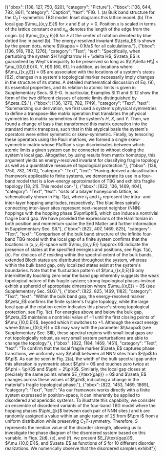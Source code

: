 [{"bbox": [138, 127, 750, 620], "category": "Picture"}, {"bbox": [136, 644, 782, 861], "category": "Caption", "text": "FIG. 1. (a) Bulk band structure for the $C_2T$-symmetric TBG model. Inset diagrams this lattice model. (b) The local gap $\\mu_{(x,y,E)}$ for $x$ and $E$ at $y=0$. Position $x$ is scaled in terms of the lattice constant $a$ and $x_m$ denotes the length of the edge from the origin. (c) $\\mu_{(x,y,E)}$ for $E$ at the center of rotation denoted by blue dotted line in panel (b). The energy-resolved invariant $\\zeta_E$ is shown by the green dots, where $\\kappa = 0.1t/a$ for all calculations."}, {"bbox": [136, 918, 782, 1276], "category": "Text", "text": "Specifically, when perturbing the system $H \\rightarrow H + \\delta H$, $\\zeta_E$ is guaranteed by Weyl's inequality to be preserved so long as $\\|\\delta H\\| < \\mu_{(0,0,E)}(X, Y, H)$ [60, 61]. In addition, as locations where $\\mu_{(x,y,E)} = 0$ are associated with the locations of a system's states [62], changes in a system's topological marker necessarily imply changes in the structure of its states. A detailed mathematical discussion of Eq. (9), its essential properties, and its relation to atomic limits is given in Supplementary Secs. SI.E-G. In particular, Examples SI.11 and SI.12 show the form of the two different classes of atomic limits distinguished by $\\zeta_E$."}, {"bbox": [136, 1276, 782, 1749], "category": "Text", "text": "Summarizing our derivation, we first used a system's physical symmetries to define a transpose-like matrix operation that translates the physical symmetries to matrix symmetries of the system's $H$, $X$, and $Y$. Then, we found a change of basis that transformed this matrix operation into the standard matrix transpose, such that in this atypical basis the system's operators were either symmetric or skew-symmetric. Finally, by tensoring these operators using the Pauli matrices, we formed a single skew-symmetric matrix whose Pfaffian's sign discriminates between which atomic limits a given system can be connected to without closing the system's local gap. Altogether, by using results from matrix homotopy, this argument yields an energy-resolved invariant for classifying fragile topology as well as a quantitative measure of topological protection."}, {"bbox": [136, 1750, 782, 1870], "category": "Text", "text": "Having derived a classification framework applicable to finite systems, we demonstrate its use in a four-band model that is a low-energy approximation of TBG and exhibits fragile topology [18, 21]. This model con-"}, {"bbox": [822, 136, 1469, 404], "category": "Text", "text": "sists of a bilayer honeycomb lattice, as schematically shown in Fig. 1(a), where $t_1$ and $t_2$ represent the intra- and inter-layer hopping amplitudes, respectively. The blue lines spirally connecting inter-layer sites represent next-nearest neighbor (NNN) hoppings with the hopping phase $\\pm\\phi$, which can induce a nontrivial fragile band gap. We have provided the expressions of the Hamiltonian in both position and momentum space the End Matter and further information in Supplementary Sec. SII."}, {"bbox": [822, 407, 1469, 825], "category": "Text", "text": "Comparison of the bulk band structure of the infinite four-band TBG model with the local gap of a finite system confirms that the locations in $(x, y, E)$-space with $\\mu_{(x,y,E)} \\approx 0$ indicate the presence of states at the specified energies and positions, see Figs. 1(a),(b). For choices of $E$ residing within the spectral extent of the bulk bands, extended Bloch states are distributed throughout the system, whereas within the bulk band gap, only localized states exist at the system's boundaries. Note that the fluctuation pattern of $\\mu_{(x,0,E)}$ only intermittently touching zero near the band gap inherently suggests the weak topological nature of this fragile system; strong topological phases instead exhibit a spheroid of appropriate dimension where $\\mu_{(x,E)} = 0$ (see Supplementary Sec. SI.G)."}, {"bbox": [822, 825, 1469, 1182], "category": "Text", "text": "Within the bulk band gap, the energy-resolved marker $\\zeta_E$ confirms the finite system's fragile topology, while the large local gap at the rotation center indicates this phase's strong topological protection, see Fig. 1(c). For energies above and below the bulk gap, $\\zeta_E$ maintains a nontrivial value of $-1$ until the first closing points of $\\mu_{(0,0,E)}$, beyond which it switches to $+1$. Although the exact energy where $\\mu_{(0,0,E)} = 0$ may vary with the parameter $\\kappa$ (see Supplementary Sec. SIII), these spectral regions with small local gaps are not topologically robust, as very small system perturbations are able to change the topology."}, {"bbox": [822, 1184, 1469, 1451], "category": "Text", "text": "To confirm that the local fragile marker $\\zeta_E$ captures phase transitions, we uniformly vary $\\phi$ between all NNN sites from $-\\pi$ to $\\pi$. As can be seen in Fig. 2(a), the width of the bulk spectral gap under this alteration is symmetric about $\\phi = 0$ and touches zero twice at $\\phi = \\pi/3$ and $\\phi = 2\\pi/3$. Similarly, the local gap closes at precisely the same points where $E_{\\text{gap}} = 0$ and $\\zeta_E$ changes across these values of $\\phi$, indicating a change in the material's fragile topological phase."}, {"bbox": [822, 1453, 1469, 1869], "category": "Text", "text": "As our framework works directly with a finite system expressed in position-space, it can inherently be applied to disordered and aperiodic systems. To illustrate this capability, we consider an ensemble of disordered variants of the four-band TBG model where the hopping phases $\\phi_{jk}$ between each pair of NNN sites $j$ and $k$ are randomly assigned a value within an angle range of $2S$ from $\\pm i$ from a uniform distribution while preserving $C_2T$-symmetry. Therefore, $S$ represents the median value of the disorder strength, allowing us to investigate the phase diagram of the disordered system based on this variable. In Figs. 2(d), (e), and (f), we present $E_{\\text{gap}}$, $\\mu_{(0,0,E)}$, and $\\zeta_E$ as functions of $S$ for 10 different disorder realizations. We numerically observe that the disordered samples exhibit"}]